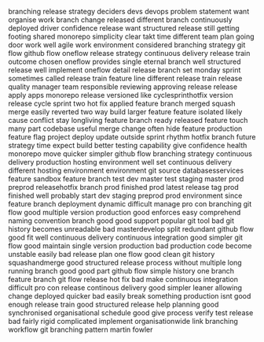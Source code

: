 branching release strategy deciders devs devops problem statement want organise work branch change released different branch continuously deployed driver confidence release want structured release still getting footing shared monorepo simplicity clear takt time different team plan going door work well agile work environment considered branching strategy git flow github flow oneflow release strategy continuous delivery release train outcome chosen oneflow provides single eternal branch well structured release well implement oneflow detail release branch set monday sprint sometimes called release train feature line different release train release quality manager team responsible reviewing approving release release apply apps monorepo release versioned like cyclesprinthotfix version release cycle sprint two hot fix applied feature branch merged squash merge easily reverted two way build larger feature feature isolated likely cause conflict stay longliving feature branch ready released feature touch many part codebase useful merge change often hide feature production feature flag project deploy update outside sprint rhythm hotfix branch future strategy time expect build better testing capability give confidence health monorepo move quicker simpler github flow branching strategy continuous delivery production hosting environment well set continuous delivery different hosting environment environment git source databasesservices feature sandbox feature branch test dev master test staging master prod preprod releasehotfix branch prod finished prod latest release tag prod finished well probably start dev staging preprod prod environment since feature branch deployment dynamic difficult manage pro con branching git flow good multiple version production good enforces easy comprehend naming convention branch good good support popular git tool bad git history becomes unreadable bad masterdevelop split redundant github flow good fit well continuous delivery continuous integration good simpler git flow good maintain single version production bad production code become unstable easily bad release plan one flow good clean git history squashandmerge good structured release process without multiple long running branch good good part github flow simple history one branch feature branch git flow release hot fix bad make continuous integration difficult pro con release continous delivery good simpler leaner allowing change deployed quicker bad easily break something production isnt good enough release train good structured release help planning good synchronised organisational schedule good give process verify test release bad fairly rigid complicated implement organisationwide link branching workflow git branching pattern martin fowler